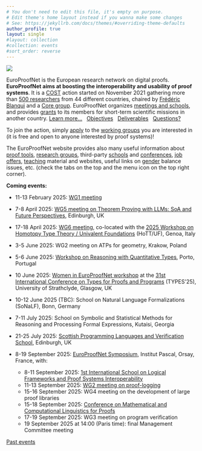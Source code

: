 ```yaml
---
# You don't need to edit this file, it's empty on purpose.
# Edit theme's home layout instead if you wanna make some changes
# See: https://jekyllrb.com/docs/themes/#overriding-theme-defaults
author_profile: true
layout: single
#layout: collection
#collection: events
#sort_order: reverse
---
```


<img src="/_pages/WG1/Jun2022/group_with_frederic.jpg"/>

EuroProofNet is the European research network on digital proofs.
**EuroProofNet aims at boosting the interoperability and usability of
proof systems**.
It is a [COST](http://cost.eu) action started on November 2021
gathering more than [500 researchers](https://www.cost.eu/actions/CA20111/#tabs+Name:Working%20Groups%20and%20Membership) from 44 different countries, chaired by [Frédéric Blanqui](https://blanqui.gitlabpages.inria.fr/) and a [Core group](../contact).
EuroProofNet organizes [meetings and schools](../events), and provides
[grants](../grants) to its members for short-term scientific missions
in another country. [Learn more...](../description) &nbsp; [Objectives](../objectives) &nbsp; [Deliverables](../deliverables) &nbsp; [Questions?](../contact)

To join the action, simply
[apply](https://e-services.cost.eu/action/CA20111/working-groups/apply)
to the [working groups](../wg) you are interested in (it is free and open to anyone interested by proof systems)!

The EuroProofNet website provides also many useful information about
[proof tools](../tools), [research groups](../groups), third-party
[schools](../schools) and [conferences](../conferences), [job
offers](../jobs), [teaching](../teaching) material and websites,
useful links on [gender](../gender-balance) balance issues,
etc. (check the tabs on the top and the menu icon on the top right
corner).

**Coming events:**

- 11-13 February 2025: [WG1 meeting](../Nogent25/)

- 7-8 April 2025: [WG5 meeting on Theorem Proving with LLMs: SoA and Future Perspectives](../wg5-edinburgh25), Edinburgh, UK

- 17-18 April 2025: [WG6 meeting](../wg6-genoa/), co-located with the [2025 Workshop on Homotopy Type Theory / Univalent Foundations](https://hott-uf.github.io/2025/) (HoTT/UF), Genoa, Italy

- 3-5 June 2025: WG2 meeting on ATPs for geometry, Krakow, Poland

- 5-6 June 2025: [Workshop on Reasoning with Quantitative Types](https://europroofnet.github.io/WRQT2025/), Porto, Portugal

- 10 June 2025: [Women in EuroProofNet workshop](https://europroofnet.github.io/women-epn-2025/) at the [31st International Conference on Types for Proofs and Programs](https://msp.cis.strath.ac.uk/types2025/) (TYPES'25), University of Strathclyde, Glasgow, UK

- 10-12 June 2025 (TBC): School on Natural Language Formalizations (SoNaLF), Bonn, Germany

- 7-11 July 2025: School on Symbolic and Statistical Methods for Reasoning and Processing Formal Expressions, Kutaisi, Georgia

- 21-25 July 2025: [Scottish Programming Languages and Verification School](https://spli.scot/splv/2025-edinburgh/), Edinburgh, UK

- 8-19 September 2025: [EuroProofNet Symposium](../Symposium), Institut Pascal, Orsay, France, with:
    - 8-11 September 2025: [1st International School on Logical Frameworks and Proof Systems Interoperability](../LFPSI24)
    - 11-13 September 2025: [WG2 meeting on proof-logging](../wg2-symposium)
    - 15-16 September 2025: WG4 meeting on the development of large proof libraries
    - 15-18 September 2025: [Conference on Mathematical and Computational Linguistics for Proofs](../MCLP)
    - 17-19 September 2025: WG3 meeting on program verification
    - 19 September 2025 at 14:00 (Paris time): final Management Committee meeting

[Past events](../events)

